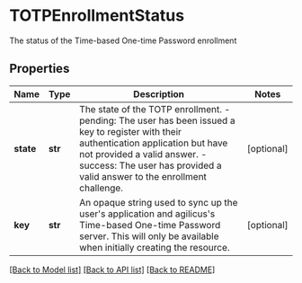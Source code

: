 # TOTPEnrollmentStatus

The status of the Time-based One-time Password enrollment
## Properties
Name | Type | Description | Notes
------------ | ------------- | ------------- | -------------
**state** | **str** | The state of the TOTP enrollment. - pending: The user has been issued a key to register with their authentication application but have not provided a valid answer. - success: The user has provided a valid answer to the enrollment challenge.  | [optional] 
**key** | **str** | An opaque string used to sync up the user&#39;s application and agilicus&#39;s Time-based One-time Password server. This will only be available when initially creating the resource. | [optional] 

[[Back to Model list]](../README.md#documentation-for-models) [[Back to API list]](../README.md#documentation-for-api-endpoints) [[Back to README]](../README.md)


